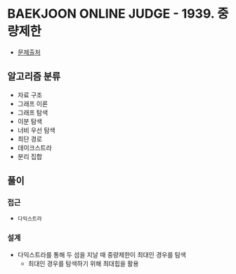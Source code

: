 # BAEKJOON ONLINE JUDGE - 1939. 중량제한

- [문제출처](https://www.acmicpc.net/problem/1939 '1939. 중량제한')

## 알고리즘 분류

- 자료 구조
- 그래프 이론
- 그래프 탐색
- 이분 탐색
- 너비 우선 탐색
- 최단 경로
- 데이크스트라
- 분리 집합

## 풀이

### 접근

- `다익스트라`

### 설계

- 다익스트라를 통해 두 섬을 지날 때 중량제한이 최대인 경우를 탐색
  - 최대인 경우를 탐색하기 위해 최대힙을 활용
